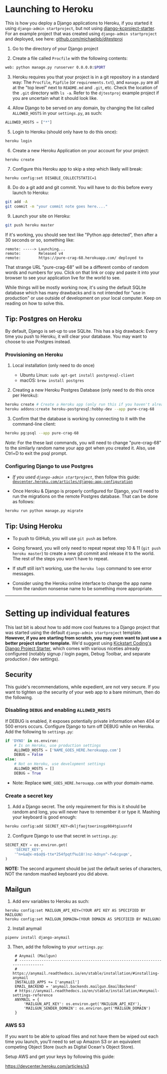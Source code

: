 # Launching to Heroku

This is how you deploy a Django applications to Heroku, if you started it using
`django-admin startproject`, but not using
[django-kcproject-starter](https://github.com/michaelpb/django-kcproject-starter/).
For an example project that was created using `django-admin startproject` and
deployed, see here:
[github.com/michaelpb/djtestproj](https://github.com/michaelpb/djtestproj)


1. Go to the directory of your Django project

2. Create a file called `Procfile` with the following contents:
```bash
web: python manage.py runserver 0.0.0.0:$PORT
```

3. Heroku requires you that your project is in a git repository in a standard
way: The `Procfile`, `Pipfile` (or `requirements.txt`), and `manage.py` are all
at the "top level" next to `README.md` and `.git`, etc.  Check the location of
the `.git` directory with `ls -a`. Refer to the `djtestproj` example project if
you are uncertain what it should look like.

4. Allow Django to be served on any domain, by changing the list called
`ALLOWED_HOSTS` in your `settings.py`, as such:

```python
ALLOWED_HOSTS = ["*"]
```

5. Login to Heroku (should only have to do this once):

```bash
heroku login
```

6. Create a new Heroku Application on your account for your project:

```
heroku create
```

7. Configure this Heroku app to skip a step which likely will break:

```bash
heroku config:set DISABLE_COLLECTSTATIC=1
```

8. Do do a git add and git commit. You will have to do this before every launch
to Heroku:

```bash
git add -A
git commit -m "your commit note goes here...."
```

9. Launch your site on Heroku:
```bash
git push heroku master
```

If it's working, you should see text like "Python app detected", then
after a 30 seconds or so, something like:

```
remote: -----> Launching...
remote:        Released v4
remote:        https://pure-crag-68.herokuapp.com/ deployed to
```

That strange URL "pure-crag-68" will be a different combo of random words and
numbers for you. Click on that link or copy and paste it into your browser to
see your application live for the world to see.

While things will be mostly working now, it's using the default SQLite database
which has many drawbacks and is not intended for "use in production" or use 
outside of development on your local computer. Keep on reading on how to solve this.


## Tip: Postgres on Heroku

By default, Django is set-up to use SQLite. This has a big drawback: Every time
you push to Heroku, it will clear your database. You may want to choose to use
Postgres instead.


### Provisioning on Heroku



1. Local installation (only need to do once)
    * Ubuntu Linux: `sudo apt-get install postgresql-client`
    * macOS: `brew install postgres`

2. Creating a new Heroku Postgres Database (only need to do this once per
Heroku):

```bash
heroku create # Create a Heroku app (only run this if you haven't already)
heroku addons:create heroku-postgresql:hobby-dev --app pure-crag-68
```

3. Confirm that the database is working by connecting to it with the
command-line client:

```bash
heroku pg:psql --app pure-crag-68
```

*Note:* For the these last commands, you will need to change "pure-crag-68" to
the similarly random name your app got when you created it. Also, use Ctrl+D to
exit the psql prompt.


### Configuring Django to use Postgres

* *If you used `django-admin startproject`*, then follow this guide:
  [`devcenter.heroku.com/articles/django-app-configuration`](https://devcenter.heroku.com/articles/django-app-configuration)

* Once Heroku & Django is properly configured for Django, you'll need to run
  the migrations on the remote Postgres database. That can be done as follows:

```bash
heroku run python manage.py migrate
```


## Tip: Using Heroku

* To push to GitHub, you will use `git push` as before.

* Going forward, you will only need to repeat repeat step 10 & 11 (`git push
  heroku master`) to create a new git commit and release it to the world. The
  rest of the steps you won't have to repeat.

* If stuff still isn't working, use the `heroku logs` command to see error
  messages.

* Consider using the Heroku online interface to change the app name from the
  random nonsense name to be something more appropriate.



----------------------

# Setting up individual features

This last bit is about how to add more cool features to a Django project that
was started using the default `django-admin startproject` template. **However,
if you are starting from scratch, you may even want to just use a better
project starter template.** We'd suggest using [Kickstart Coding's Django
Project Starter](https://github.com/kickstartcoding/django-kcproject-starter),
which comes with various niceties already configured (notably signup / login
pages, Debug Toolbar, and separate production / dev settings).

## Security

This guide's recommendations, while expedient, are not very secure.  If you
want to tighten up the security of your web app to a bare minimum, then do the
following.


### Disabling `DEBUG` and enabling `ALLOWED_HOSTS`

If DEBUG is enabled, it exposes potentially private information when 404 or 500
errors occurs.  Configure Django to turn off DEBUG while on Heroku. Add the
following to `settings.py`:

```python
if 'DYNO' in os.environ:
    # Is on Heroku, use production settings
    ALLOWED_HOSTS = ['NAME_GOES_HERE.herokuapp.com']
    DEBUG = False
else:
    # Not on Heroku, use development settings
    ALLOWED_HOSTS = []
    DEBUG = True
```

- Note: Replace `NAME_GOES_HERE.herouapp.com` with your domain-name.


### Create a secret key

1. Add a Django secret. The only requirement for this is it should be random and
long, you will never have to remember it or type it. Mashing your keyboard is
good enough:

```python
heroku config:add SECRET_KEY=dkljfaojtoerinsgp984tgiusnfd
```

2. Configure Django to use that secret in `settings.py`:

```python
SECRET_KEY = os.environ.get(
    'SECRET_KEY',
    '^n+&a@x-m$o@$-tte*254fpqtf%u18!)nz-kdnyn^-f=6cgxqm',
)
```

**NOTE:** The second argument should be just the default series of characters,
NOT the random mashed keyboard you did above.



## Mailgun

1. Add env variables to Heroku as such:

```
heroku config:set MAILGUN_API_KEY=(YOUR API KEY AS SPECIFIED BY MAILGUN)
heroku config:set MAILGUN_DOMAIN=(YOUR DOMAIN AS SPECFIEID BY MAILGUN)
```

2. Install anymail

```
pipenv install django-anymail
```

3. Then, add the following to your `settings.py`:


        # Anymail (Mailgun)
        # ------------------------------------------------------------------------------
        # https://anymail.readthedocs.io/en/stable/installation/#installing-anymail
        INSTALLED_APPS += ['anymail']
        EMAIL_BACKEND = 'anymail.backends.mailgun.EmailBackend'
        # https://anymail.readthedocs.io/en/stable/installation/#anymail-settings-reference
        ANYMAIL = {
            'MAILGUN_API_KEY': os.environ.get('MAILGUN_API_KEY'),
            'MAILGUN_SENDER_DOMAIN': os.environ.get('MAILGUN_DOMAIN')
        }



### AWS S3

If you want to be able to upload files and not have them be wiped out each time
you launch, you'll need to set up Amazon S3 or an equivalent competing Object
Store (such as Digital Ocean's Object Store).

Setup AWS and get your keys by following this guide:

<https://devcenter.heroku.com/articles/s3>

